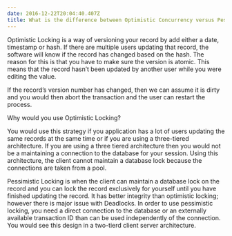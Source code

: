 ```yaml
---
date: 2016-12-22T20:04:40.407Z
title: What is the difference between Optimistic Concurrency versus Pessimistic Concurrency
---
```

Optimistic Locking is a way of versioning your record by add either a date, timestamp or hash.  If there are multiple users updating that record, the software will know if the record has changed based on the hash.  The reason for this is that you have to make sure the version is atomic.  This means that the record hasn’t been updated by another user while you were editing the value.

If the record’s version number has changed, then we can assume it is dirty and you would then abort the transaction and the user can restart the process.

Why would you use Optimistic Locking?

You would use this strategy if you application has a lot of users updating the same records at the same time or if you are using a three-tiered architecture.   If you are using a three tiered architecture then you would not be a maintaining a connection to the database for your session.  Using this architecture, the client cannot maintain a database lock because the connections are taken from a pool.

Pessimistic Locking is when the client can maintain a database lock on the record and you can lock the record exclusively for yourself until you have finished updating the record.  It has better integrity than optimistic locking; however there is major issue with Deadlocks.  In order to use pessimistic locking, you need a direct connection to the database or an externally available transaction ID than can be used independently of the connection.  You would see this design in a two-tierd client server architecture.
